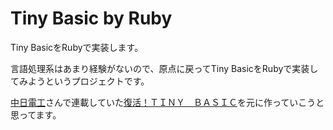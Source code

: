 # Tiny Basic by Ruby

Tiny BasicをRubyで実装します。  

言語処理系はあまり経験がないので、原点に戻ってTiny BasicをRubyで実装してみようというプロジェクトです。  

[中日電工](https://userweb.alles.or.jp/chunichidenko/index.htm)さんで連載していた[復活！ＴＩＮＹ　ＢＡＳＩＣ](https://userweb.alles.or.jp/chunichidenko/tinybasic_mokuji.html)を元に作っていこうと思ってます。

